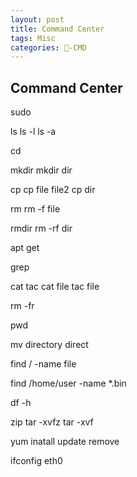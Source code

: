 ```yaml
---
layout: post
title: Command Center  
tags: Misc
categories: -CMD
---
```


## Command Center
  
sudo 


ls
ls -l
ls -a



cd

mkdir
mkdir dir



 cp
cp file file2
cp dir

rm
rm -f file

rmdir
rm -rf dir



apt get

grep

cat tac
cat file 
tac file




rm -fr

pwd



mv directory direct


find / -name file

find /home/user -name \*.bin

df -h


zip
tar -xvfz
tar -xvf

 yum inatall update remove


ifconfig eth0






